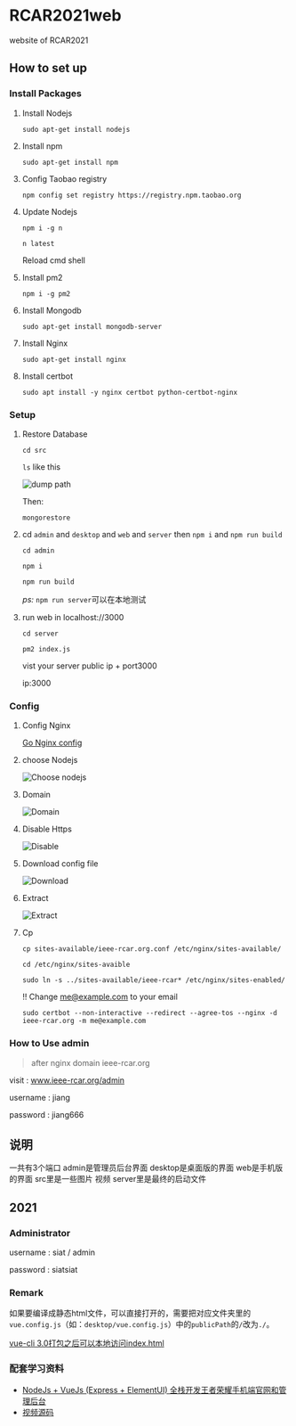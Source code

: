 # RCAR2021web
website of RCAR2021


## How to set up

### Install Packages

1. Install Nodejs 

    `sudo apt-get install nodejs`

2. Install npm

    `sudo apt-get install npm`

3. Config Taobao registry

    `npm config set registry https://registry.npm.taobao.org`

4. Update Nodejs

    `npm i -g n`

    `n latest`
    
    Reload cmd shell

5. Install pm2

    `npm i -g pm2`

6. Install Mongodb

    `sudo apt-get install mongodb-server`

8. Install Nginx

    `sudo apt-get install nginx`

9. Install certbot

    `sudo apt install -y nginx certbot python-certbot-nginx`

### Setup 

1.  Restore Database

    `cd src`

    `ls` like this

    ![dump path](./src/images/dump.png)

    Then:

    `mongorestore`

2. cd `admin` and `desktop` and `web` and `server` then `npm i` and `npm run build`

    `cd admin`

    `npm i`

    `npm run build`

    *ps:* `npm run server`可以在本地测试

3. run web in localhost://3000

    `cd server `

    `pm2 index.js`

    vist your server public ip + port3000   
    
    ip:3000



### Config

1. Config Nginx

    [Go Nginx config](http://nginxconfig.io)

2. choose Nodejs

    ![Choose nodejs](./src/images/nginx1.png)

3. Domain

    ![Domain](./src/images/nginx2.png)

4. Disable Https

    ![Disable](./src/images/nginx3.png)

5. Download config file

    ![Download](./src/images/nginx4.png)
6. Extract 

    ![Extract](./src/images/nginx5.png)

7. Cp

    `cp sites-available/ieee-rcar.org.conf /etc/nginx/sites-available/`

    `cd /etc/nginx/sites-avaible`

    `sudo ln -s ../sites-available/ieee-rcar* /etc/nginx/sites-enabled/` 

    !! Change me@example.com to your email

    `sudo certbot --non-interactive --redirect --agree-tos --nginx -d ieee-rcar.org -m me@example.com`


### How to Use admin

> after nginx domain ieee-rcar.org

visit : www.ieee-rcar.org/admin

username : jiang

password : jiang666



## 说明
一共有3个端口 admin是管理员后台界面 desktop是桌面版的界面 web是手机版的界面 src里是一些图片 视频 server里是最终的启动文件


## 2021

### Administrator
username : siat / admin

password : siatsiat


### Remark
如果要编译成静态html文件，可以直接打开的，需要把对应文件夹里的`vue.config.js`（如：`desktop/vue.config.js`）中的`publicPath`的`/`改为`./`。

[vue-cli 3.0打包之后可以本地访问index.html](https://blog.csdn.net/qq_42852004/article/details/94397291)

### 配套学习资料
- [NodeJs + VueJs (Express + ElementUI) 全栈开发王者荣耀手机端官网和管理后台](https://www.bilibili.com/video/BV1A4411Y7fi?p=2)
- [视频源码](https://github.com/wxs77577/node-vue-moba)